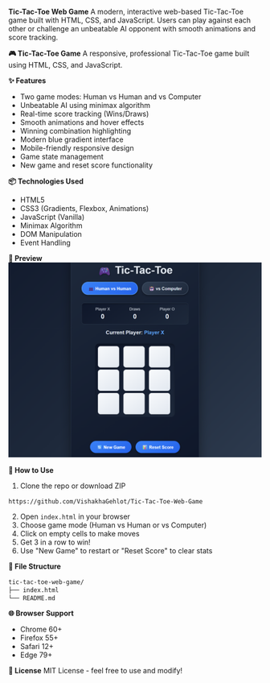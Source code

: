 **Tic-Tac-Toe Web Game**
A modern, interactive web-based Tic-Tac-Toe game built with HTML, CSS, and JavaScript. Users can play against each other or challenge an unbeatable AI opponent with smooth animations and score tracking.

**🎮 Tic-Tac-Toe Game**
A responsive, professional Tic-Tac-Toe game built using HTML, CSS, and JavaScript.

**✨ Features**
* Two game modes: Human vs Human and vs Computer
* Unbeatable AI using minimax algorithm
* Real-time score tracking (Wins/Draws)
* Smooth animations and hover effects
* Winning combination highlighting
* Modern blue gradient interface
* Mobile-friendly responsive design
* Game state management
* New game and reset score functionality

**📦 Technologies Used**
* HTML5
* CSS3 (Gradients, Flexbox, Animations)
* JavaScript (Vanilla)
* Minimax Algorithm
* DOM Manipulation
* Event Handling

**📸 Preview**
![Game Screenshot](Screenshot.png)

**🚀 How to Use**
1. Clone the repo or download ZIP
```
https://github.com/VishakhaGehlot/Tic-Tac-Toe-Web-Game
```
2. Open `index.html` in your browser
3. Choose game mode (Human vs Human or vs Computer)
4. Click on empty cells to make moves
5. Get 3 in a row to win!
6. Use "New Game" to restart or "Reset Score" to clear stats

**📁 File Structure**
```
tic-tac-toe-web-game/
├── index.html
└── README.md
```

**🌐 Browser Support**
* Chrome 60+
* Firefox 55+
* Safari 12+
* Edge 79+

**📄 License**
MIT License - feel free to use and modify!
